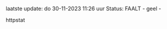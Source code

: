 laatste update: 
do 30-11-2023 11:26   uur 
Status: FAALT - geel - 
<div class="service Y">httpstat</div>